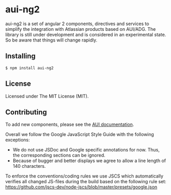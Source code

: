 # aui-ng2

aui-ng2 is a set of angular 2 components, directives and services to simplify the integration with Atlassian products based on AUI/ADG.
The library is still under development and is considered in an experimental state. So be aware that things will change rapidly.

## Installing

```
$ npm install aui-ng2
```

## License

Licensed under The MIT License (MIT).

## Contributing

To add new components, please see the [AUI documentation](https://docs.atlassian.com/aui/latest/docs/auiselect2.html).

Overall we follow the Google JavaScript Style Guide with the following exceptions:
 * We do not use JSDoc and Google specific annotations for now. Thus, the corresponding sections can be ignored.
 * Because of bugger and better displays we agree to allow a line length of 140 characters.

To enforce the conventions/coding rules we use JSCS which automatically verifies all changed JS-files during the build based on the following rule set:
https://github.com/jscs-dev/node-jscs/blob/master/presets/google.json
